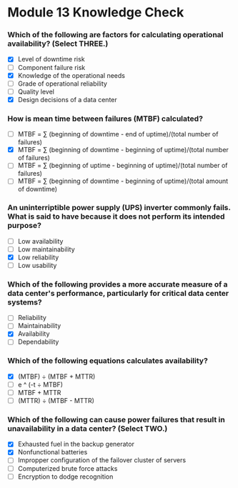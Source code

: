 # Module 13 Knowledge Check

### Which of the following are factors for calculating operational availability? (Select THREE.)

- [X] Level of downtime risk
- [ ] Component failure risk
- [X] Knowledge of the operational needs
- [ ] Grade of operational reliability
- [ ] Quality level
- [X] Design decisions of a data center

### How is mean time between failures (MTBF) calculated?

- [ ] MTBF = ∑ (beginning of downtime - end of uptime)/(total number of failures)
- [X] MTBF = ∑ (beginning of downtime - beginning of uptime)/(total number of failures)
- [ ] MTBF = ∑ (beginning of uptime - beginning of uptime)/(total number of failures)
- [ ] MTBF = ∑ (beginning of downtime - beginning of uptime)/(total amount of downtime)

### An uninterriptible power supply (UPS) inverter commonly fails. What is said to have because it does not perform its intended purpose?

- [ ] Low availability
- [ ] Low maintainability
- [X] Low reliability
- [ ] Low usability

### Which of the following provides a more accurate measure of a data center's performance, particularly for critical data center systems?

- [ ] Reliability
- [ ] Maintainability
- [X] Availability
- [ ] Dependability

### Which of the following equations calculates availability?

- [X] (MTBF) ÷ (MTBF + MTTR)
- [ ] e ^ (-t ÷ MTBF)
- [ ] MTBF + MTTR
- [ ] (MTTR) ÷ (MTBF - MTTR)

### Which of the following can cause power failures that result in unavailability in a data center? (Select TWO.)

- [X] Exhausted fuel in the backup generator
- [X] Nonfunctional batteries
- [ ] Impropper configuration of the failover cluster of servers
- [ ] Computerized brute force attacks
- [ ] Encryption to dodge recognition
